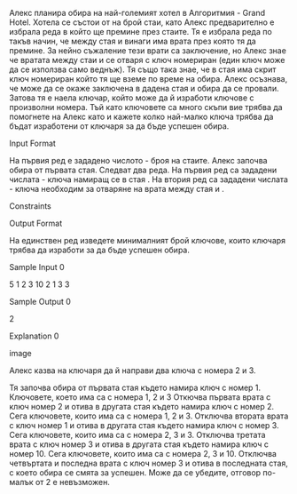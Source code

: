 Алекс планира обира на най-големият хотел в Алгоритмия - Grand Hotel. Хотела се състои от  на брой стаи, като Алекс предварително е избрала реда в който ще премине през стаите. Тя е избрала реда по такъв начин, че между стая  и  винаги има врата през която тя да премине. За нейно съжаление тези врати са заключение, но Алекс знае че вратата между стаи  и  се отваря с ключ номериран (един ключ може да се използва само веднъж). Тя също така знае, че в стая  има скрит ключ номериран  който тя ще вземе по време на обира. Алекс осъзнава, че може да се окаже заключена в дадена стая и обира да се провали. Затова тя е наела ключар, който може да й изработи ключове с произволни номера. Тъй като ключовете са много скъпи вие трябва да помогнете на Алекс като и кажете колко най-малко ключа трябва да бъдат изработени от ключаря за да бъде успешен обира.

Input Format

На първия ред е зададено числото  - броя на стаите. Алекс започва обира от първата стая. Следват два реда. На първия ред са зададени числата  - ключа намиращ се в стая . На втория ред са зададени числата  - ключа необходим за отваряне на врата между стая  и .

Constraints

Output Format

На единствен ред изведете минималният брой ключове, които ключаря трябва да изработи за да бъде успешен обира.

Sample Input 0

5
1 2 3 10
2 1 3 3

Sample Output 0

2

Explanation 0

image

Алекс казва на ключаря да й направи два ключа с номера 2 и 3.

Тя започва обира от първата стая където намира ключ с номер 1. Ключовете, което има са с номера 1, 2 и 3
Откючва първата врата с ключ номер 2 и отива в другата стая където намира ключ с номер 2. Сега ключовете, които има са с номера 1, 2 и 3.
Отключва втората врата с ключ номер 1 и отива в другата стая където намира ключ с номер 3. Сега ключовете, които има са с номера 2, 3 и 3.
Отключва третата врата с ключ номер 3 и отива в другата стая където намира ключ с номер 10. Сега ключовете, които има са с номера 2, 3 и 10.
Отключва четвъртата и последна врата с ключ номер 3 и отива в последната стая, с което обира се смята за успешен.
Може да се убедите, отговор по-малък от 2 е невъзможен.
